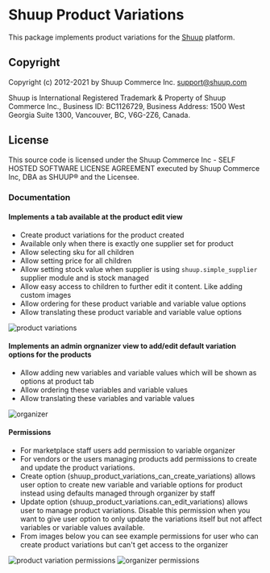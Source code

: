 # Shuup Product Variations

This package implements product variations for the [Shuup](https://shuup.com/) platform.

## Copyright

Copyright (c) 2012-2021 by Shuup Commerce Inc. support@shuup.com

Shuup is International Registered Trademark & Property of Shuup Commerce Inc.,
Business ID: BC1126729,
Business Address: 1500 West Georgia Suite 1300, Vancouver, BC, V6G-2Z6, Canada.

## License

This source code is licensed under the Shuup Commerce Inc - SELF HOSTED SOFTWARE LICENSE AGREEMENT
executed by Shuup Commerce Inc, DBA as SHUUP® and the Licensee.

### Documentation

#### Implements a tab available at the product edit view
  - Create product variations for the product created
  - Available only when there is exactly one supplier set for product
  - Allow selecting sku for all children
  - Allow setting price for all children
  - Allow setting stock value when supplier is using `shuup.simple_supplier` supplier module and is stock managed
  - Allow easy access to children to further edit it content. Like adding custom images
  - Allow ordering for these product variable and variable value options
  - Allow translating these product variable and variable value options

![product variations](https://github.com/shuup/shuup-product-variations/blob/master/product-variations.png "Product Variations")

#### Implements an admin orgnanizer view to add/edit default variation options for the products
  - Allow adding new variables and variable values which will be shown as options at product tab
  - Allow ordering these variables and variable values
  - Allow translating these variables and variable values

![organizer](https://github.com/shuup/shuup-product-variations/blob/master/organizer.png "Organizer")

#### Permissions
  - For marketplace staff users add permission to variable organizer
  - For vendors or the users managing products add permissions to create and update the product variations.
  - Create option (shuup_product_variations_can_create_variations) allows user option to create new variable and variable options for product instead using defaults managed through organizer by staff
  - Update option (shuup_product_variations.can_edit_variations) allows user to manage product variations. Disable this permission when you want to give user option to only update the variations itself but not affect variables or variable values available.
  - From images below you can see example permissions for user who can create product variations but can't get access to the organizer

![product variation permissions](https://github.com/shuup/shuup-product-variations/blob/master/organizer_permissions.png "Product Variation Permissions")
![organizer permissions](https://github.com/shuup/shuup-product-variations/blob/master/product_variation_permissions.png "Organizer Permissions")




